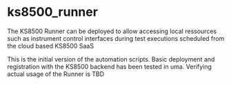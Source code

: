 # ks8500_runner

The KS8500 Runner can be deployed to allow accessing local ressources such as instrument control interfaces during test executions scheduled from the cloud based KS8500 SaaS

This is the initial version of the automation scripts. Basic deployment and registration with the KS8500 backend has been tested in uma. Verifying actual usage of the Runner is TBD
